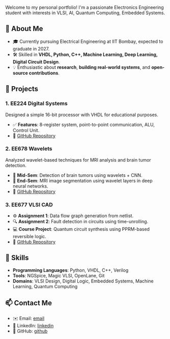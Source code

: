 
Welcome to my personal portfolio! I'm a passionate Electronics Engineering student with interests in VLSI, AI, Quantum Computing, Embedded Systems. 


## 🚀 About Me

- 🎓 Currently pursuing Electrical Engineering at IIT Bombay, expected to graduate in 2027.
- 🛠️ Skilled in **VHDL, Python, C++, Machine Learning, Deep Learning, Digital Circuit Design**.
- 💡 Enthusiastic about **research**, **building real-world systems**, and **open-source contributions**.


## 📂 Projects

### 1. **EE224 Digital Systems**
Designed a simple 16-bit processor with VHDL for educational purposes.
- ✅ **Features**: 8-register system, point-to-point communication, ALU, Control Unit.
- 🔗 [GitHub Repository](https://github.com/Amolpagare10/IITB-CPU)


### 2. **EE678 Wavelets**
Analyzed wavelet-based techniques for MRI analysis and brain tumor detection.
- 🧠 **Mid-Sem**: Detection of brain tumors using wavelets + CNN.
- 🧩 **End-Sem**: MRI image segmentation using wavelet layers in deep neural networks.
- 🔗 [GitHub Repository](https://github.com/Amolpagare10/EE678-Wavelets)


### 3. **EE677 VLSI CAD**
- ⚙️ **Assignment 1**: Data flow graph generation from netlist.
- 🔍 **Assignment 2**: Fault detection in circuits using time-unrolling.
- 💻 **Course Project**: Quantum circuit synthesis using PPRM-based reversible logic.
- 🔗 [GitHub Repository](https://github.com/Amolpagare10/EE677-VLSI-CAD)

## 🧠 Skills

- **Programming Languages**: Python, VHDL, C++, Verilog
- **Tools**: NGSpice, Magic VLSI, OpenLane, Git
- **Domains**: VLSI Design, Digital Logic, Embedded Systems, Machine Learning, Quantum Computing


## 📫 Contact Me

- ✉️ Email: [email](mailto:amol.pagare.iitb.official@gmail.com)
- 🔗 LinkedIn: [linkedin](https://linkedin.com/in/amol-pagare-734967202)
- 🐙 GitHub: [github](https://github.com/Amolpagare10)
